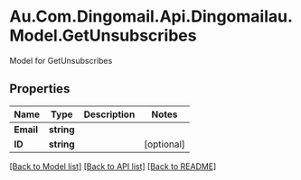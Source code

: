 # Au.Com.Dingomail.Api.Dingomailau.Model.GetUnsubscribes
Model for GetUnsubscribes

## Properties

Name | Type | Description | Notes
------------ | ------------- | ------------- | -------------
**Email** | **string** |  | 
**ID** | **string** |  | [optional] 

[[Back to Model list]](../README.md#documentation-for-models) [[Back to API list]](../README.md#documentation-for-api-endpoints) [[Back to README]](../README.md)

